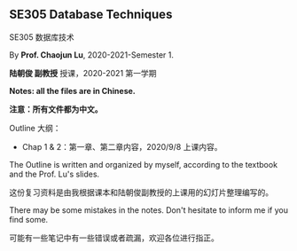 ## SE305 Database Techniques

SE305 数据库技术

By **Prof. Chaojun Lu**, 2020-2021-Semester 1.

**陆朝俊 副教授** 授课，2020-2021 第一学期

**Notes: all the files are in Chinese.**

**注意：所有文件都为中文。** 

Outline 大纲：

- Chap 1 & 2：第一章、第二章内容，2020/9/8 上课内容。

The Outline is written and organized by myself, according to the textbook and the Prof. Lu's slides.

这份复习资料是由我根据课本和陆朝俊副教授的上课用的幻灯片整理编写的。

There may be some mistakes in the notes. Don't hesitate to inform me if you find some.

可能有一些笔记中有一些错误或者疏漏，欢迎各位进行指正。

